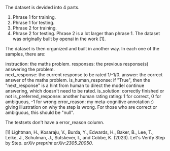 The dataset is devided into 4 parts.

1. Phrase 1 for training.
2. Phrase 1 for testing.
3. Phrase 2 for training.
4. Phrase 2 for testing.
Phrase 2 is a lot larger than phrase 1.
The dataset was originally built by openai in the work [1].

The dataset is then organized and built in another way. In each one of the samples, there are:

instruction: the maths problem.
responses: the previous response(s) answering the problem.                 
next_response: the current response to be rated 1/-1/0.
answer: the correct answer of the maths problem.
is_human_response: if "True", then the "next_response" is a hint from human to direct the model continue answering, which doesn't need to be rated. 
is_solution: correctly finished or not
is_preferred_response: another human rating
rating: 1 for correct, 0 for ambiguous, -1 for wrong
error_reason: my meta-cognitive annotation :) giving illustration on why the step is wrong. For those who are correct or ambiguous, this should be "null".

The testsets don't have a error_reason column.

[1] Lightman, H., Kosaraju, V., Burda, Y., Edwards, H., Baker, B., Lee, T., Leike, J., Schulman, J., Sutskever, I., and Cobbe, K. (2023). Let's Verify Step by Step. *arXiv preprint arXiv:2305.20050*. 
